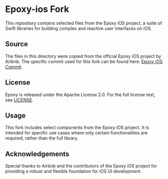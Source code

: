 # Epoxy-ios Fork

This repository contains selected files from the Epoxy iOS project, a suite of Swift libraries for building complex and reactive user interfaces on iOS.

## Source

The files in this directory were copied from the official Epoxy iOS project by Airbnb. The specific commit used for this fork can be found here: [Epoxy iOS Commit](https://github.com/airbnb/epoxy-ios/blob/ecee1ace58d58e3cc918a2dea28095de713b1112).

## License

Epoxy is released under the Apache License 2.0. For the full license text, see [LICENSE](https://github.com/airbnb/epoxy-ios/blob/ecee1ace58d58e3cc918a2dea28095de713b1112/LICENSE).

## Usage

This fork includes select components from the Epoxy iOS project. It is intended for specific use cases where only certain functionalities are required, rather than the full library.

## Acknowledgements

Special thanks to Airbnb and the contributors of the Epoxy iOS project for providing a robust and flexible foundation for iOS UI development.
